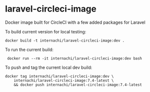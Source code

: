 # laravel-circleci-image
Docker image built for CircleCI with a few added packages for Laravel


To build current version for local testing:

    docker build -t internachi/laravel-circleci-image:dev .

To run the current build:

     docker run --rm -it internachi/laravel-circleci-image:dev bash

To push and tag the current local dev build:

```
docker tag internachi/laravel-circleci-image:dev \
    internachi/laravel-circleci-image:7.4-latest \
    && docker push internachi/laravel-circleci-image:7.4-latest
```
